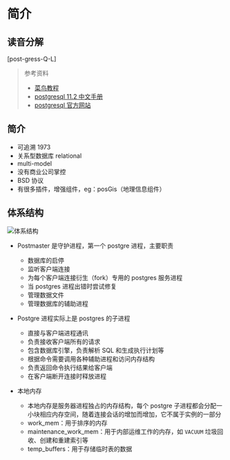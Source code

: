 # 简介

## 读音分解

[post-gress-Q-L]

> 参考资料
>
> - [菜鸟教程](https://www.runoob.com/postgresql/postgresql-tutorial.html)
> - [postgresql 11.2 中文手册](http://www.postgres.cn/docs/11/)
> - [postgresql 官方网站](https://www.postgresql.org/)

## 简介

- 可追溯 1973
- 关系型数据库 relational
- multi-model
- 没有商业公司掌控
- BSD 协议
- 有很多插件，增强组件，eg：posGis（地理信息组件）

## 体系结构

![体系结构](http://cdn.chemputer.top/notebook/psql/psql_structure.jpg)

- Postmaster 是守护进程，第一个 postgre 进程，主要职责

  - 数据库的启停
  - 监听客户端连接
  - 为每个客户端连接衍生（fork）专用的 postgres 服务进程
  - 当 postgres 进程出错时尝试修复
  - 管理数据文件
  - 管理数据库的辅助进程

- Postgre 进程实际上是 postgres 的子进程

  - 直接与客户端进程通讯
  - 负责接收客户端所有的请求
  - 包含数据库引擎，负责解析 SQL 和生成执行计划等
  - 根据命令需要调用各种辅助进程和访问内存结构
  - 负责返回命令执行结果给客户端
  - 在客户端断开连接时释放进程

- 本地内存

  - 本地内存是服务器进程独占的内存结构，每个 postgre 子进程都会分配一小块相应内存空间，随着连接会话的增加而增加，它不属于实例的一部分
  - work_mem：用于排序的内存
  - maintenance_work_mem：用于内部运维工作的内存，如 `VACUUM` 垃圾回收、创建和重建索引等
  - temp_buffers：用于存储临时表的数据

